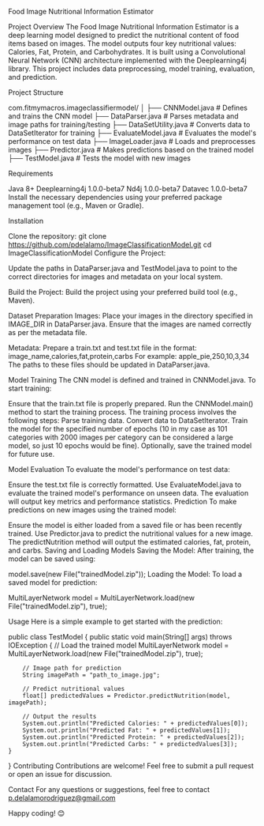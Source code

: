 Food Image Nutritional Information Estimator

Project Overview
The Food Image Nutritional Information Estimator is a deep learning model designed to predict the nutritional content of food items based on images. The model outputs four key nutritional values: Calories, Fat, Protein, and Carbohydrates. It is built using a Convolutional Neural Network (CNN) architecture implemented with the Deeplearning4j library. This project includes data preprocessing, model training, evaluation, and prediction.


Project Structure

com.fitmymacros.imageclassifiermodel/
│
├── CNNModel.java                # Defines and trains the CNN model
├── DataParser.java              # Parses metadata and image paths for training/testing
├── DataSetUtility.java          # Converts data to DataSetIterator for training
├── EvaluateModel.java           # Evaluates the model's performance on test data
├── ImageLoader.java             # Loads and preprocesses images
├── Predictor.java               # Makes predictions based on the trained model
├── TestModel.java               # Tests the model with new images


Requirements

Java 8+
Deeplearning4j 1.0.0-beta7
Nd4j 1.0.0-beta7
Datavec 1.0.0-beta7
Install the necessary dependencies using your preferred package management tool (e.g., Maven or Gradle).


Installation

Clone the repository:
git clone https://github.com/pdelalamo/ImageClassificationModel.git
cd ImageClassificationModel
Configure the Project:

Update the paths in DataParser.java and TestModel.java to point to the correct directories for images and metadata on your local system.


Build the Project:
Build the project using your preferred build tool (e.g., Maven).

Dataset Preparation
Images: Place your images in the directory specified in IMAGE_DIR in DataParser.java. Ensure that the images are named correctly as per the metadata file.

Metadata: Prepare a train.txt and test.txt file in the format:
image_name,calories,fat,protein,carbs
For example:
apple_pie,250,10,3,34
The paths to these files should be updated in DataParser.java.

Model Training
The CNN model is defined and trained in CNNModel.java. To start training:

Ensure that the train.txt file is properly prepared.
Run the CNNModel.main() method to start the training process. The training process involves the following steps:
Parse training data.
Convert data to DataSetIterator.
Train the model for the specified number of epochs (10 in my case as 101 categories with 2000 images per category can be considered a large model, so just 10 epochs would be fine).
Optionally, save the trained model for future use.

Model Evaluation
To evaluate the model's performance on test data:

Ensure the test.txt file is correctly formatted.
Use EvaluateModel.java to evaluate the trained model's performance on unseen data.
The evaluation will output key metrics and performance statistics.
Prediction
To make predictions on new images using the trained model:

Ensure the model is either loaded from a saved file or has been recently trained.
Use Predictor.java to predict the nutritional values for a new image.
The predictNutrition method will output the estimated calories, fat, protein, and carbs.
Saving and Loading Models
Saving the Model: After training, the model can be saved using:

model.save(new File("trainedModel.zip"));
Loading the Model: To load a saved model for prediction:

MultiLayerNetwork model = MultiLayerNetwork.load(new File("trainedModel.zip"), true);

Usage
Here is a simple example to get started with the prediction:

public class TestModel {
    public static void main(String[] args) throws IOException {
        // Load the trained model
        MultiLayerNetwork model = MultiLayerNetwork.load(new File("trainedModel.zip"), true);

        // Image path for prediction
        String imagePath = "path_to_image.jpg";

        // Predict nutritional values
        float[] predictedValues = Predictor.predictNutrition(model, imagePath);

        // Output the results
        System.out.println("Predicted Calories: " + predictedValues[0]);
        System.out.println("Predicted Fat: " + predictedValues[1]);
        System.out.println("Predicted Protein: " + predictedValues[2]);
        System.out.println("Predicted Carbs: " + predictedValues[3]);
    }
}
Contributing
Contributions are welcome! Feel free to submit a pull request or open an issue for discussion.

Contact
For any questions or suggestions, feel free to contact p.delalamorodriguez@gmail.com

Happy coding! 😊
